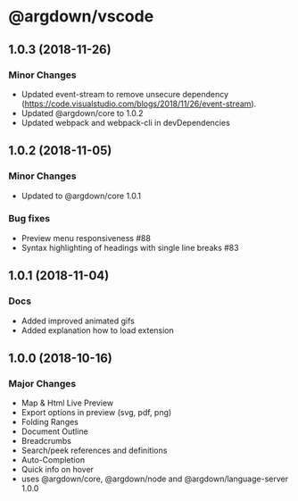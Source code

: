 # @argdown/vscode

## 1.0.3 (2018-11-26)

### Minor Changes

* Updated event-stream to remove unsecure dependency (https://code.visualstudio.com/blogs/2018/11/26/event-stream).
* Updated @argdown/core to 1.0.2
* Updated webpack and webpack-cli in devDependencies

## 1.0.2 (2018-11-05)

### Minor Changes

* Updated to @argdown/core 1.0.1

### Bug fixes

* Preview menu responsiveness #88
* Syntax highlighting of headings with single line breaks #83

## 1.0.1 (2018-11-04)

### Docs

* Added improved animated gifs
* Added explanation how to load extension

## 1.0.0 (2018-10-16)

### Major Changes

* Map & Html Live Preview
* Export options in preview (svg, pdf, png)
* Folding Ranges
* Document Outline
* Breadcrumbs
* Search/peek references and definitions
* Auto-Completion
* Quick info on hover
* uses @argdown/core, @argdown/node and @argdown/language-server 1.0.0